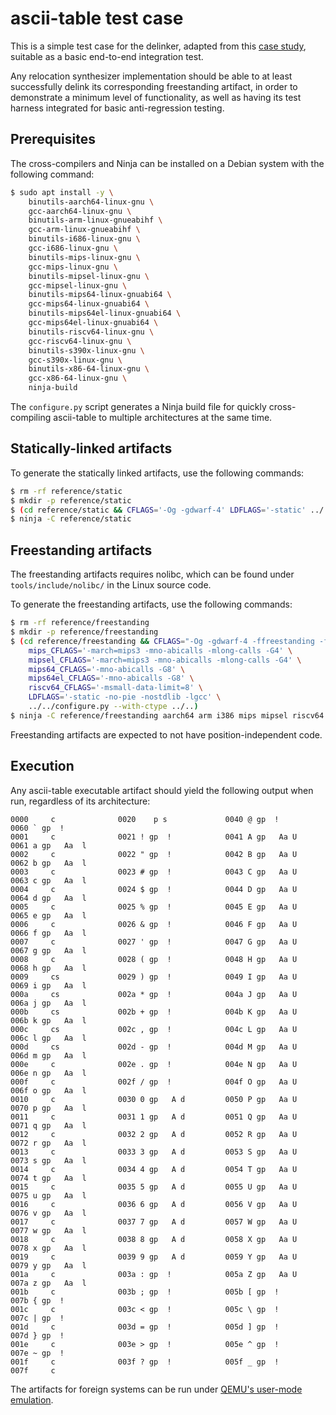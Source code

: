 # ascii-table test case

This is a simple test case for the delinker, adapted from this [case study](https://boricj.direct.quickconnect.to/reverse-engineering/2023/05/15/part-2.html), suitable as a basic end-to-end integration test.

Any relocation synthesizer implementation should be able to at least successfully delink its corresponding freestanding artifact, in order to demonstrate a minimum level of functionality, as well as having its test harness integrated for basic anti-regression testing.

## Prerequisites

The cross-compilers and Ninja can be installed on a Debian system with the following command:

```sh
$ sudo apt install -y \
	binutils-aarch64-linux-gnu \
	gcc-aarch64-linux-gnu \
	binutils-arm-linux-gnueabihf \
	gcc-arm-linux-gnueabihf \
	binutils-i686-linux-gnu \
	gcc-i686-linux-gnu \
	binutils-mips-linux-gnu \
	gcc-mips-linux-gnu \
	binutils-mipsel-linux-gnu \
	gcc-mipsel-linux-gnu \
	binutils-mips64-linux-gnuabi64 \
	gcc-mips64-linux-gnuabi64 \
	binutils-mips64el-linux-gnuabi64 \
	gcc-mips64el-linux-gnuabi64 \
	binutils-riscv64-linux-gnu \
	gcc-riscv64-linux-gnu \
	binutils-s390x-linux-gnu \
	gcc-s390x-linux-gnu \
	binutils-x86-64-linux-gnu \
	gcc-x86-64-linux-gnu \
	ninja-build
```

The `configure.py` script generates a Ninja build file for quickly cross-compiling ascii-table to multiple architectures at the same time.

## Statically-linked artifacts

To generate the statically linked artifacts, use the following commands:

```sh
$ rm -rf reference/static
$ mkdir -p reference/static
$ (cd reference/static && CFLAGS='-Og -gdwarf-4' LDFLAGS='-static' ../../configure.py ../..)
$ ninja -C reference/static
```

## Freestanding artifacts

The freestanding artifacts requires nolibc, which can be found under `tools/include/nolibc/` in the Linux source code.

To generate the freestanding artifacts, use the following commands:

```sh
$ rm -rf reference/freestanding
$ mkdir -p reference/freestanding
$ (cd reference/freestanding && CFLAGS="-Og -gdwarf-4 -ffreestanding -fno-pic -no-pie -fno-plt -I../../include -I${NOLIBC_PATH}" \
	mips_CFLAGS='-march=mips3 -mno-abicalls -mlong-calls -G4' \
	mipsel_CFLAGS='-march=mips3 -mno-abicalls -mlong-calls -G4' \
	mips64_CFLAGS='-mno-abicalls -G8' \
	mips64el_CFLAGS='-mno-abicalls -G8' \
	riscv64_CFLAGS='-msmall-data-limit=8' \
	LDFLAGS='-static -no-pie -nostdlib -lgcc' \
	../../configure.py --with-ctype ../..)
$ ninja -C reference/freestanding aarch64 arm i386 mips mipsel riscv64 s390x x86_64
```

Freestanding artifacts are expected to not have position-independent code.

## Execution

Any ascii-table executable artifact should yield the following output when run, regardless of its architecture:

```
0000     c              0020    p s             0040 @ gp  !            0060 ` gp  !     
0001     c              0021 ! gp  !            0041 A gp   Aa U        0061 a gp   Aa  l
0002     c              0022 " gp  !            0042 B gp   Aa U        0062 b gp   Aa  l
0003     c              0023 # gp  !            0043 C gp   Aa U        0063 c gp   Aa  l
0004     c              0024 $ gp  !            0044 D gp   Aa U        0064 d gp   Aa  l
0005     c              0025 % gp  !            0045 E gp   Aa U        0065 e gp   Aa  l
0006     c              0026 & gp  !            0046 F gp   Aa U        0066 f gp   Aa  l
0007     c              0027 ' gp  !            0047 G gp   Aa U        0067 g gp   Aa  l
0008     c              0028 ( gp  !            0048 H gp   Aa U        0068 h gp   Aa  l
0009     cs             0029 ) gp  !            0049 I gp   Aa U        0069 i gp   Aa  l
000a     cs             002a * gp  !            004a J gp   Aa U        006a j gp   Aa  l
000b     cs             002b + gp  !            004b K gp   Aa U        006b k gp   Aa  l
000c     cs             002c , gp  !            004c L gp   Aa U        006c l gp   Aa  l
000d     cs             002d - gp  !            004d M gp   Aa U        006d m gp   Aa  l
000e     c              002e . gp  !            004e N gp   Aa U        006e n gp   Aa  l
000f     c              002f / gp  !            004f O gp   Aa U        006f o gp   Aa  l
0010     c              0030 0 gp   A d         0050 P gp   Aa U        0070 p gp   Aa  l
0011     c              0031 1 gp   A d         0051 Q gp   Aa U        0071 q gp   Aa  l
0012     c              0032 2 gp   A d         0052 R gp   Aa U        0072 r gp   Aa  l
0013     c              0033 3 gp   A d         0053 S gp   Aa U        0073 s gp   Aa  l
0014     c              0034 4 gp   A d         0054 T gp   Aa U        0074 t gp   Aa  l
0015     c              0035 5 gp   A d         0055 U gp   Aa U        0075 u gp   Aa  l
0016     c              0036 6 gp   A d         0056 V gp   Aa U        0076 v gp   Aa  l
0017     c              0037 7 gp   A d         0057 W gp   Aa U        0077 w gp   Aa  l
0018     c              0038 8 gp   A d         0058 X gp   Aa U        0078 x gp   Aa  l
0019     c              0039 9 gp   A d         0059 Y gp   Aa U        0079 y gp   Aa  l
001a     c              003a : gp  !            005a Z gp   Aa U        007a z gp   Aa  l
001b     c              003b ; gp  !            005b [ gp  !            007b { gp  !     
001c     c              003c < gp  !            005c \ gp  !            007c | gp  !     
001d     c              003d = gp  !            005d ] gp  !            007d } gp  !     
001e     c              003e > gp  !            005e ^ gp  !            007e ~ gp  !     
001f     c              003f ? gp  !            005f _ gp  !            007f     c       
```

The artifacts for foreign systems can be run under [QEMU's user-mode emulation](https://www.qemu.org/docs/master/user/index.html).
